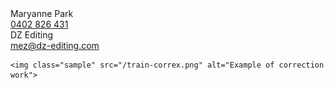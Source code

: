 <div class="homegrid">
    <div class="vcard">
    <div class="url fn">Maryanne Park</div>
    <a class="tel" href="tel:0402826431" >0402 826 431</a>
    <div class="org">DZ Editing</div>
    <a class="email" href="mailto:mez@dz-editing.com">mez@dz-editing.com</a>
    </div>

    <img class="sample" src="/train-correx.png" alt="Example of correction work">
</div>